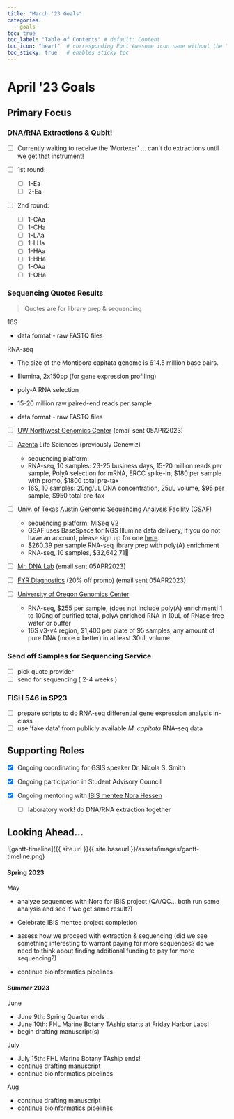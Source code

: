 ```yaml
---
title: "March '23 Goals"
categories:
  - goals 
toc: true
toc_label: "Table of Contents" # default: Content
toc_icon: "heart"  # corresponding Font Awesome icon name without the "fa" prefix
toc_sticky: true   # enables sticky toc
---
```


# April '23 Goals

## Primary Focus

### DNA/RNA Extractions & Qubit!

- [ ] Currently waiting to receive the  'Mortexer' ... can't do extractions until we get that instrument!

- [ ] 1st round:
  - [ ] 1-Ea
  - [ ] 2-Ea
- [ ] 2nd round: 
  - [ ] 1-CAa
  - [ ] 1-CHa
  - [ ] 1-LAa
  - [ ] 1-LHa
  - [ ] 1-HAa
  - [ ] 1-HHa
  - [ ] 1-OAa
  - [ ] 1-OHa

### Sequencing Quotes Results

> Quotes are for library prep & sequencing

16S 

- data format - raw FASTQ files

RNA-seq

- The size of the Montipora capitata genome is 614.5 million base pairs.

- Illumina, 2x150bp (for gene expression profiling)

- poly-A RNA selection

- 15-20 million raw paired-end reads per sample
- data format - raw FASTQ files

- [ ] [UW Northwest Genomics Center](https://nwgc.gs.washington.edu/) (email sent 05APR2023)
- [ ] [Azenta](https://www.azenta.com/) Life Sciences (previously Genewiz)
  - sequencing platform: 
  - RNA-seq, 10 samples: 23-25 business days, 15-20 million reads per sample, PolyA selection for mRNA, ERCC spike-in, \$180 per sample with promo,  \$1800 total pre-tax
  - 16S, 10 samples: 20ng/uL DNA concentration, 25uL volume, \$95 per sample, \$950 total pre-tax

- [ ] [Univ. of Texas Austin Genomic Sequencing Analysis Facility (GSAF)](https://wikis.utexas.edu/display/GSAF/Home+Page)
  - sequencing platform: [MiSeq V2](https://www.illumina.com/systems/sequencing-platforms/miseq/specifications.html)
  - GSAF uses BaseSpace for NGS Illumina data delivery,  If you do not have an account, please sign up for one [here](https://login.illumina.com/platform-services-manager/?rURL=https://basespace.illumina.com&clientId=basespace&clientVars=aHR0cHM6Ly9iYXNlc3BhY2UuaWxsdW1pbmEuY29tL2Rhc2hib2FyZA&redirectMethod=GET#/register).
  - \$260.39 per sample RNA-seq library prep with poly(A) enrichment
  - RNA-seq, 10 samples, $32,642.71🤯

- [ ] [Mr. DNA Lab](https://www.mrdnalab.com/contact.html) (email sent 05APR2023)
- [ ] [FYR Diagnostics](https://fyrdiagnostics.com/) (20% off promo) (email sent 05APR2023)
- [ ] [University of Oregon Genomics Center](https://gc3f.uoregon.edu/sample-prep-services#Illumina_prices)
  - RNA-seq, \$255 per sample, (does not include poly(A) enrichment! 1 to 100ng of purified total, polyA enriched RNA in 10uL of RNase-free water or buffer
  - 16S v3-v4 region, $1,400 per plate of 95 samples, any amount of pure DNA (more = better) in at least 30uL volume

### Send off Samples for Sequencing Service

- [ ] pick quote provider
- [ ] send for sequencing ( 2-4 weeks )

### FISH 546 in SP23

- [ ] prepare scripts to do RNA-seq differential gene expression analysis in-class 
- [ ] use 'fake data' from publicly available *M. capitata* RNA-seq data

## Supporting Roles

- [x] Ongoing coordinating for GSIS speaker Dr. Nicola S. Smith

- [x] Ongoing participation in Student Advisory Council 
  
- [x] Ongoing mentoring with [IBIS mentee Nora Hessen](https://github.com/norahess/ibis)
  - [ ] laboratory work! do DNA/RNA extraction together
  

## Looking Ahead...

![gantt-timeline]({{ site.url }}{{ site.baseurl }}/assets/images/gantt-timeline.png)

#### Spring 2023

May

- analyze sequences with Nora for IBIS project (QA/QC… both run same analysis and see if we get same result?)

- Celebrate IBIS mentee project completion
- assess how we proceed with extraction & sequencing (did we see something interesting to warrant paying for more sequences? do we need to think about finding additional funding to pay for more sequencing?)
- continue bioinformatics pipelines



#### Summer 2023

June

- June 9th: Spring Quarter ends
- June 10th: FHL Marine Botany TAship starts at Friday Harbor Labs! 
- begin drafting manuscript(s)

July

- July 15th: FHL Marine Botany TAship ends!
- continue drafting manuscript
- continue bioinformatics pipelines

Aug

- continue drafting manuscript
- continue bioinformatics pipelines
